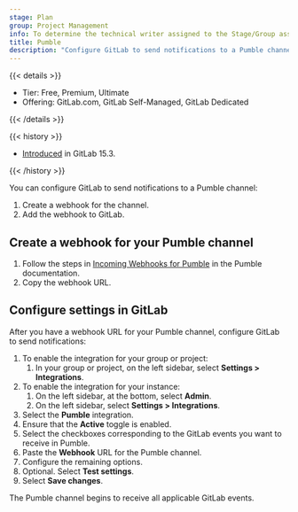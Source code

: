 ```yaml
---
stage: Plan
group: Project Management
info: To determine the technical writer assigned to the Stage/Group associated with this page, see https://handbook.gitlab.com/handbook/product/ux/technical-writing/#assignments
title: Pumble
description: "Configure GitLab to send notifications to a Pumble channel."
---
```


{{< details >}}

- Tier: Free, Premium, Ultimate
- Offering: GitLab.com, GitLab Self-Managed, GitLab Dedicated

{{< /details >}}

{{< history >}}

- [Introduced](https://gitlab.com/gitlab-org/gitlab/-/merge_requests/93623) in GitLab 15.3.

{{< /history >}}

You can configure GitLab to send notifications to a Pumble channel:

1. Create a webhook for the channel.
1. Add the webhook to GitLab.

## Create a webhook for your Pumble channel

1. Follow the steps in [Incoming Webhooks for Pumble](https://pumble.com/help/integrations/add-pumble-apps/incoming-webhooks-for-pumble/) in the Pumble documentation.
1. Copy the webhook URL.

## Configure settings in GitLab

After you have a webhook URL for your Pumble channel, configure GitLab to send
notifications:

1. To enable the integration for your group or project:
   1. In your group or project, on the left sidebar, select **Settings > Integrations**.
1. To enable the integration for your instance:
   1. On the left sidebar, at the bottom, select **Admin**.
   1. On the left sidebar, select **Settings > Integrations**.
1. Select the **Pumble** integration.
1. Ensure that the **Active** toggle is enabled.
1. Select the checkboxes corresponding to the GitLab events you want to receive in Pumble.
1. Paste the **Webhook** URL for the Pumble channel.
1. Configure the remaining options.
1. Optional. Select **Test settings**.
1. Select **Save changes**.

The Pumble channel begins to receive all applicable GitLab events.
